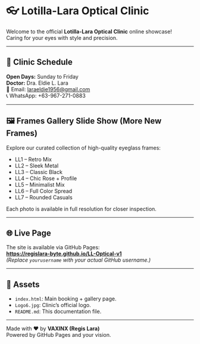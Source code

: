# 👓 Lotilla-Lara Optical Clinic

Welcome to the official **Lotilla-Lara Optical Clinic** online showcase!  
Caring for your eyes with style and precision.

---

## 📅 Clinic Schedule
**Open Days:** Sunday to Friday  
**Doctor:** Dra. Eldie L. Lara  
📧 Email: laraeldie1956@gmail.com  
📞 WhatsApp: +63-967-271-0883

---

## 🖼️ Frames Gallery Slide Show (More New Frames)
Explore our curated collection of high-quality eyeglass frames:
- LL1 – Retro Mix
- LL2 – Sleek Metal
- LL3 – Classic Black
- LL4 – Chic Rose + Profile
- LL5 – Minimalist Mix
- LL6 – Full Color Spread
- LL7 – Rounded Casuals

Each photo is available in full resolution for closer inspection.

---

## 🌐 Live Page
The site is available via GitHub Pages:  
**https://regislara-byte.github.io/LL-Optical-v1**  
*(Replace `yourusername` with your actual GitHub username.)*

---

## 📌 Assets
- `index.html`: Main booking + gallery page.
- `Logo6.jpg`: Clinic’s official logo.
- `README.md`: This documentation file.

---

Made with ❤️ by **VAXINX (Regis Lara)**  
Powered by GitHub Pages and your vision.
